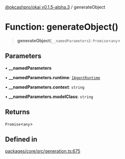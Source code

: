[@okcashpro/okai v0.1.5-alpha.3](../index.md) / generateObject

# Function: generateObject()

> **generateObject**(`__namedParameters`): `Promise`\<`any`\>

## Parameters

• **\_\_namedParameters**

• **\_\_namedParameters.runtime**: [`IAgentRuntime`](../interfaces/IAgentRuntime.md)

• **\_\_namedParameters.context**: `string`

• **\_\_namedParameters.modelClass**: `string`

## Returns

`Promise`\<`any`\>

## Defined in

[packages/core/src/generation.ts:675](https://github.com/monilpat/okai/blob/main/packages/core/src/generation.ts#L675)
